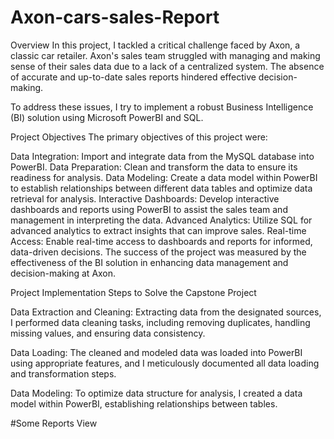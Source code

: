 # Axon-cars-sales-Report
Overview
In this project, I tackled a critical challenge faced by Axon, a classic car retailer. Axon's sales team struggled with managing and making sense of their sales data due to a lack of a centralized system. The absence of accurate and up-to-date sales reports hindered effective decision-making.

To address these issues, I try to implement a robust Business Intelligence (BI) solution using Microsoft PowerBI and SQL.

Project Objectives
The primary objectives of this project were:

Data Integration: Import and integrate data from the MySQL database into PowerBI.
Data Preparation: Clean and transform the data to ensure its readiness for analysis.
Data Modeling: Create a data model within PowerBI to establish relationships between different data tables and optimize data retrieval for analysis.
Interactive Dashboards: Develop interactive dashboards and reports using PowerBI to assist the sales team and management in interpreting the data.
Advanced Analytics: Utilize SQL for advanced analytics to extract insights that can improve sales.
Real-time Access: Enable real-time access to dashboards and reports for informed, data-driven decisions.
The success of the project was measured by the effectiveness of the BI solution in enhancing data management and decision-making at Axon.

Project Implementation
Steps to Solve the Capstone Project

Data Extraction and Cleaning: Extracting data from the designated sources, I performed data cleaning tasks, including removing duplicates, handling missing values, and ensuring data consistency.

Data Loading: The cleaned and modeled data was loaded into PowerBI using appropriate features, and I meticulously documented all data loading and transformation steps.

Data Modeling: To optimize data structure for analysis, I created a data model within PowerBI, establishing relationships between tables.


#Some Reports View



